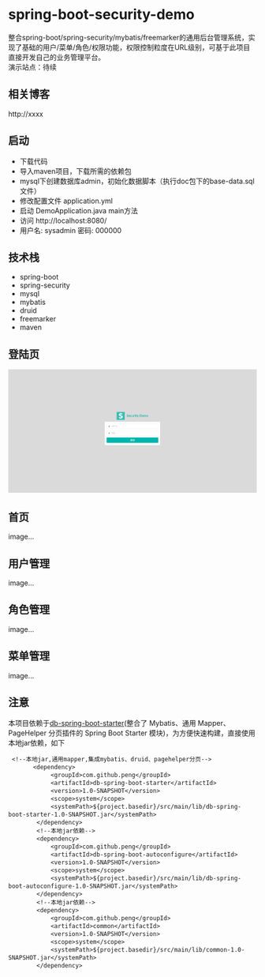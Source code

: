 # spring-boot-security-demo
整合spring-boot/spring-security/mybatis/freemarker的通用后台管理系统，实现了基础的用户/菜单/角色/权限功能，权限控制粒度在URL级别，可基于此项目直接开发自己的业务管理平台。  
演示站点：待续

## 相关博客
http://xxxx 

## 启动
+ 下载代码
+ 导入maven项目，下载所需的依赖包 
+ mysql下创建数据库admin，初始化数据脚本（执行doc包下的base-data.sql文件）
+ 修改配置文件 application.yml
+ 启动 DemoApplication.java main方法
+ 访问 http://localhost:8080/
+ 用户名: sysadmin 密码: 000000  

## 技术栈
+ spring-boot
+ spring-security
+ mysql
+ mybatis
+ druid
+ freemarker
+ maven

## 登陆页
![avatar](/doc/login.png)

## 首页
image...

## 用户管理
image...

## 角色管理
image...

## 菜单管理
image...

## 注意
本项目依赖于[db-spring-boot-starter](http://www.baidu.com)(整合了 Mybatis、通用 Mapper、PageHelper 分页插件的 Spring Boot Starter 模块)，为方便快速构建，直接使用本地jar依赖，如下
```
 <!--本地jar,通用mapper,集成mybatis、druid、pagehelper分页-->
       <dependency>
            <groupId>com.github.peng</groupId>
            <artifactId>db-spring-boot-starter</artifactId>
            <version>1.0-SNAPSHOT</version>
            <scope>system</scope>
            <systemPath>${project.basedir}/src/main/lib/db-spring-boot-starter-1.0-SNAPSHOT.jar</systemPath>
        </dependency>
        <!--本地jar依赖-->
        <dependency>
            <groupId>com.github.peng</groupId>
            <artifactId>db-spring-boot-autoconfigure</artifactId>
            <version>1.0-SNAPSHOT</version>
            <scope>system</scope>
            <systemPath>${project.basedir}/src/main/lib/db-spring-boot-autoconfigure-1.0-SNAPSHOT.jar</systemPath>
        </dependency>
        <!--本地jar依赖-->
        <dependency>
            <groupId>com.github.peng</groupId>
            <artifactId>common</artifactId>
            <version>1.0-SNAPSHOT</version>
            <scope>system</scope>
            <systemPath>${project.basedir}/src/main/lib/common-1.0-SNAPSHOT.jar</systemPath>
        </dependency>
```